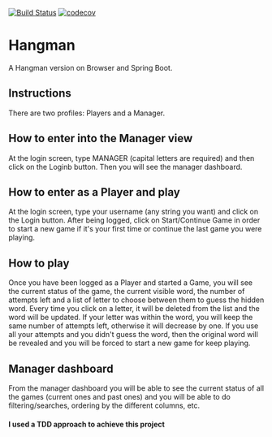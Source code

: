 [![Build Status](https://travis-ci.org/jesusgsdev/hangman.svg?branch=master)](https://travis-ci.org/jesusgsdev/hangman)
[![codecov](https://codecov.io/gh/jesusgsdev/hangman/branch/master/graph/badge.svg)](https://codecov.io/gh/jesusgsdev/hangman)
# Hangman
A Hangman version on Browser and Spring Boot.

## Instructions
There are two profiles: Players and a Manager.

## How to enter into the Manager view
At the login screen, type MANAGER (capital letters are required) and then click on the Loginb button. Then you will see the manager dashboard.

## How to enter as a Player and play
At the login screen, type your username (any string you want) and click on the Login button.
After being logged, click on Start/Continue Game in order to start a new game if it's your first time or continue the last game you were playing.

## How to play
Once you have been logged as a Player and started a Game, you will see the current status of the game, the current visible word, the number of attempts left and a list of letter to choose between them to guess the hidden word.
Every time you click on a letter, it will be deleted from the list and the word will be updated. If your letter was within the word, you will keep the same number of attempts left, otherwise it will decrease by one.
If you use all your attempts and you didn't guess the word, then the original word will be revealed and you will be forced to start a new game for keep playing.

## Manager dashboard
From the manager dashboard you will be able to see the current status of all the games (current ones and past ones) and you will be able to do filtering/searches, ordering by the different columns, etc.

#### I used a TDD approach to achieve this project